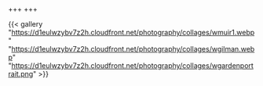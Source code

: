 +++
+++

{{< gallery "https://d1eulwzybv7z2h.cloudfront.net/photography/collages/wmuir1.webp"
"https://d1eulwzybv7z2h.cloudfront.net/photography/collages/wgilman.webp"
"https://d1eulwzybv7z2h.cloudfront.net/photography/collages/wgardenportrait.png"  >}}